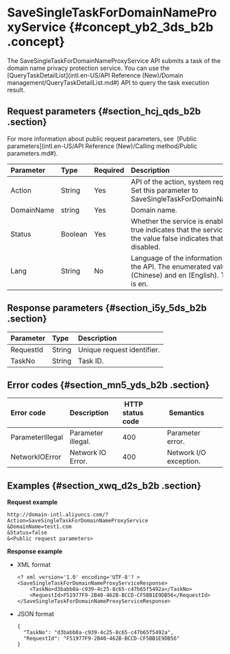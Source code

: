 # SaveSingleTaskForDomainNameProxyService {#concept_yb2_3ds_b2b .concept}

The SaveSingleTaskForDomainNameProxyService API submits a task of the domain name privacy protection service. You can use the [QueryTaskDetailList](intl.en-US/API Reference (New)/Domain management/QueryTaskDetailList.md#) API to query the task execution result.

## Request parameters {#section_hcj_qds_b2b .section}

For more information about public request parameters, see  [Public parameters](intl.en-US/API Reference (New)/Calling method/Public parameters.md#).

|Parameter|Type|Required|Description|
|:--------|:---|:-------|:----------|
|Action|String|Yes|API of the action, system required parameter. Set this parameter to SaveSingleTaskForDomainNameProxyService.|
|DomainName|string|Yes|Domain name.|
|Status|Boolean|Yes|Whether the service is enabled. The value true indicates that the service is enabled, and the value false indicates that the service is disabled.|
|Lang|String|No|Language of the information returned from the API. The enumerated values include zh \(Chinese\) and en \(English\). The default value is en.|

## Response parameters {#section_i5y_5ds_b2b .section}

|Parameter|Type|Description|
|:--------|:---|:----------|
|RequestId|String|Unique request identifier.|
|TaskNo|String|Task ID.|

## Error codes {#section_mn5_yds_b2b .section}

|Error code|Description| HTTP status code| Semantics|
|:---------|:----------|:----------------|:---------|
|ParameterIllegal|Parameter illegal.|400|Parameter error.|
|NetworkIOError|Network IO Error.|400|Network I/O exception.|

## Examples {#section_xwq_d2s_b2b .section}

**Request example**

```
http://domain-intl.aliyuncs.com/?Action=SaveSingleTaskForDomainNameProxyService
&DomainName=test1.com
&Status=false
&<Public request parameters>
```

**Response example**

-   XML format

    ```
    <? xml version='1.0' encoding='UTF-8'? >
    <SaveSingleTaskForDomainNameProxyServiceResponse>
        <TaskNo>d3babb0a-c939-4c25-8c65-c47b65f5492a</TaskNo>
        <RequestId>F51977F9-2B40-462B-BCCD-CF5BB1E9DB56</RequestId>
    </SaveSingleTaskForDomainNameProxyServiceResponse>
    ```

-   JSON format

    ```
    {    
      "TaskNo": "d3babb0a-c939-4c25-8c65-c47b65f5492a",
      "RequestId": "F51977F9-2B40-462B-BCCD-CF5BB1E9DB56"
    }
    ```



